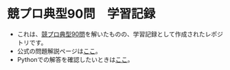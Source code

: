 # 競プロ典型90問　学習記録
- これは、[競プロ典型90問](https://atcoder.jp/contests/typical90)を解いたものの、学習記録として作成されたレポジトリです。
- 公式の問題解説ページは[ここ](https://github.com/E869120/kyopro_educational_90/tree/main/editorial)。
- Pythonでの解答を確認したいときは[ここ](https://github.com/ryusuke920/kyopro_educational_90_python/tree/main)。
